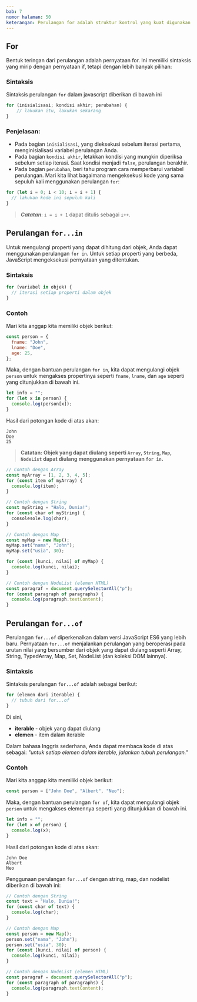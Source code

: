```yaml
---
bab: 7
nomor halaman: 50
keterangan: Perulangan for adalah struktur kontrol yang kuat digunakan untuk mengeksekusi blok kode beberapa kali, baik untuk jumlah iterasi tertentu atau dalam rentang yang ditentukan. Ini sangat serbaguna dan umumnya digunakan untuk mengulangi melalui array, string, dan objek yang dapat diulang lainnya.
---
```


## For

Bentuk teringan dari perulangan adalah pernyataan for. Ini memiliki sintaksis yang mirip dengan pernyataan if, tetapi dengan lebih banyak pilihan:

### Sintaksis

Sintaksis perulangan `for` dalam javascript diberikan di bawah ini

```javascript
for (inisialisasi; kondisi akhir; perubahan) {
    // lakukan itu, lakukan sekarang
}
```

### Penjelasan:

- Pada bagian `inisialisasi`, yang dieksekusi sebelum iterasi pertama, menginisialisasi variabel perulangan Anda.
- Pada bagian `kondisi akhir`, letakkan kondisi yang mungkin diperiksa sebelum setiap iterasi. Saat kondisi menjadi `false`, perulangan berakhir.
- Pada bagian `perubahan`, beri tahu program cara memperbarui variabel perulangan.
  Mari kita lihat bagaimana mengeksekusi kode yang sama sepuluh kali menggunakan perulangan `for`:

```javascript
for (let i = 0; i < 10; i = i + 1) {
  // lakukan kode ini sepuluh kali
}
```

> _**Catatan**_: `i = i + 1` dapat ditulis sebagai `i++`.

## Perulangan `for...in`

Untuk mengulangi properti yang dapat dihitung dari objek, Anda dapat menggunakan perulangan `for in`. Untuk setiap properti yang berbeda, JavaScript mengeksekusi pernyataan yang ditentukan.

### Sintaksis

```javascript
for (variabel in objek) {
  // iterasi setiap properti dalam objek
}
```

### Contoh

Mari kita anggap kita memiliki objek berikut:

```javascript
const person = {
  fname: "John",
  lname: "Doe",
  age: 25,
};
```

Maka, dengan bantuan perulangan `for in`, kita dapat mengulangi objek `person` untuk mengakses propertinya seperti `fname`, `lname`, dan `age` seperti yang ditunjukkan di bawah ini.

```javascript
let info = "";
for (let x in person) {
  console.log(person[x]);
}
```

Hasil dari potongan kode di atas akan:

```pseudo
John
Doe
25
```

> **Catatan: Objek yang dapat diulang seperti `Array`, `String`, `Map`, `NodeList` dapat diulang menggunakan pernyataan `for in`.&#x20;**

```javascript
// Contoh dengan Array
const myArray = [1, 2, 3, 4, 5];
for (const item of myArray) {
  console.log(item);
}

// Contoh dengan String
const myString = "Halo, Dunia!";
for (const char of myString) {
  consolesole.log(char);
}

// Contoh dengan Map
const myMap = new Map();
myMap.set("nama", "John");
myMap.set("usia", 30);

for (const [kunci, nilai] of myMap) {
  console.log(kunci, nilai);
}

// Contoh dengan NodeList (elemen HTML)
const paragraf = document.querySelectorAll("p");
for (const paragraph of paragraphs) {
  console.log(paragraph.textContent);
}
```

## Perulangan `for...of`

Perulangan `for...of` diperkenalkan dalam versi JavaScript ES6 yang lebih baru. Pernyataan `for...of` menjalankan perulangan yang beroperasi pada urutan nilai yang bersumber dari objek yang dapat diulang seperti Array, String, TypedArray, Map, Set, NodeList (dan koleksi DOM lainnya).

### Sintaksis

Sintaksis perulangan `for...of` adalah sebagai berikut:

```javascript
for (elemen dari iterable) {
  // tubuh dari for...of
}
```

Di sini,

- **iterable** - objek yang dapat diulang
- **elemen** - item dalam iterable

Dalam bahasa Inggris sederhana, Anda dapat membaca kode di atas sebagai: _"untuk setiap elemen dalam iterable, jalankan tubuh perulangan."_

### Contoh

Mari kita anggap kita memiliki objek berikut:

```javascript
const person = ["John Doe", "Albert", "Neo"];
```

Maka, dengan bantuan perulangan `for of`, kita dapat mengulangi objek `person` untuk mengakses elemennya seperti yang ditunjukkan di bawah ini.

```javascript
let info = "";
for (let x of person) {
  console.log(x);
}
```

Hasil dari potongan kode di atas akan:

```pseudo
John Doe
Albert
Neo
```

Penggunaan perulangan `for...of` dengan string, map, dan nodelist diberikan di bawah ini:

```js
// Contoh dengan String
const text = "Halo, Dunia!";
for (const char of text) {
  console.log(char);
}

// Contoh dengan Map
const person = new Map();
person.set("nama", "John");
person.set("usia", 30);
for (const [kunci, nilai] of person) {
  console.log(kunci, nilai);
}

// Contoh dengan NodeList (elemen HTML)
const paragraf = document.querySelectorAll("p");
for (const paragraph of paragraphs) {
  console.log(paragraph.textContent);
}
```
